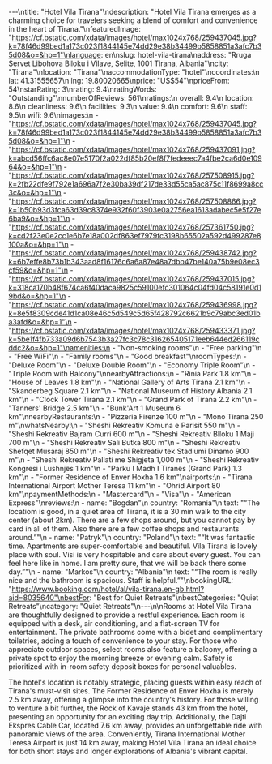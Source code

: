 ---\ntitle: "Hotel Vila Tirana"\ndescription: "Hotel Vila Tirana emerges as a charming choice for travelers seeking a blend of comfort and convenience in the heart of Tirana."\nfeaturedImage: "https://cf.bstatic.com/xdata/images/hotel/max1024x768/259437045.jpg?k=78f46d99bed1a173c023f1844145e74dd29e38b34499b5858851a3afc7b35d08&o=&hp=1"\nlanguage: en\nslug: hotel-vila-tirana\naddress: "Rruga Servet Libohova Blloku i Vilave, Selite, 1001 Tirana, Albania"\ncity: "Tirana"\nlocation: "Tirana"\naccommodationType: "hotel"\ncoordinates:\n  lat: 41.31555657\n  lng: 19.80020665\nprice: "US$54"\npriceFrom: 54\nstarRating: 3\nrating: 9.4\nratingWords: "Outstanding"\nnumberOfReviews: 561\nratings:\n  overall: 9.4\n  location: 8.6\n  cleanliness: 9.6\n  facilities: 9.3\n  value: 9.4\n  comfort: 9.6\n  staff: 9.5\n  wifi: 9.6\nimages:\n  - "https://cf.bstatic.com/xdata/images/hotel/max1024x768/259437045.jpg?k=78f46d99bed1a173c023f1844145e74dd29e38b34499b5858851a3afc7b35d08&o=&hp=1"\n  - "https://cf.bstatic.com/xdata/images/hotel/max1024x768/259437091.jpg?k=abcd56ffc6ac8e07e5170f2a022df85b20ef8f7fedeeec7a4fbe2ca6d0e10964&o=&hp=1"\n  - "https://cf.bstatic.com/xdata/images/hotel/max1024x768/257508915.jpg?k=2fb22dfe9f792e1a696a7f2e30ba39df217de33d55ca5ac875c11f8699a8cc3c&o=&hp=1"\n  - "https://cf.bstatic.com/xdata/images/hotel/max1024x768/257508866.jpg?k=1b50b93d3fca63d39c8374e932f60f3903e0a2756ea1613adabec5e5f27e6ba9&o=&hp=1"\n  - "https://cf.bstatic.com/xdata/images/hotel/max1024x768/257361750.jpg?k=cd2f23e0e2cc1e6b7e18a002df863ef7979fc3198b65502a592d499287e8100a&o=&hp=1"\n  - "https://cf.bstatic.com/xdata/images/hotel/max1024x768/259438742.jpg?k=6b7effe8b73b1b343aad8f16176c6a6a87e48a7dbb47be140a75b9e08ec3cf59&o=&hp=1"\n  - "https://cf.bstatic.com/xdata/images/hotel/max1024x768/259437015.jpg?k=318ca170b48f674ca6f40daca9825c59100efc301064c04fd04c58191e0d19bd&o=&hp=1"\n  - "https://cf.bstatic.com/xdata/images/hotel/max1024x768/259436998.jpg?k=8e5f8309cde41d1ca08e46c5d549c5d65f428792c6621b9c79abc3ed01ba3afd&o=&hp=1"\n  - "https://cf.bstatic.com/xdata/images/hotel/max1024x768/259433371.jpg?k=5be1f4fb733a09d6b7543b3a27fc3c78c316265405171eeb644ed266119cddc2&o=&hp=1"\namenities:\n  - "Non-smoking rooms"\n  - "Free parking"\n  - "Free WiFi"\n  - "Family rooms"\n  - "Good breakfast"\nroomTypes:\n  - "Deluxe Room"\n  - "Deluxe Double Room"\n  - "Economy Triple Room"\n  - "Triple Room with Balcony"\nnearbyAttractions:\n  - "Rinia Park 1.8 km"\n  - "House of Leaves 1.8 km"\n  - "National Gallery of Arts Tirana 2.1 km"\n  - "Skanderbeg Square 2.1 km"\n  - "National Museum of History Albania 2.1 km"\n  - "Clock Tower Tirana 2.1 km"\n  - "Grand Park of Tirana 2.2 km"\n  - "Tanners' Bridge 2.5 km"\n  - "Bunk'Art 1 Museum 6 km"\nnearbyRestaurants:\n  - "Pizzeria Firenze 100 m"\n  - "Mono Tirana 250 m"\nwhatsNearby:\n  - "Sheshi Rekreativ Komuna e Parisit 550 m"\n  - "Sheshi Rekreativ Bajram Curri 600 m"\n  - "Sheshi Rekreativ Blloku 1 Maji 700 m"\n  - "Sheshi Rekreativ Sali Butka 800 m"\n  - "Sheshi Rekreativ Shefqet Musaraj 850 m"\n  - "Sheshi Rekreativ tek Stadiumi Dinamo 900 m"\n  - "Sheshi Rekreativ Pallati me Shigjeta 1,000 m"\n  - "Sheshi Rekreativ Kongresi i Lushnjës 1 km"\n  - "Parku I Madh I Tiranës (Grand Park) 1.3 km"\n  - "Former Residence of Enver Hoxha 1.6 km"\nairports:\n  - "Tirana International Airport Mother Teresa 11 km"\n  - "Ohrid Airport 80 km"\npaymentMethods:\n  - "Mastercard"\n  - "Visa"\n  - "American Express"\nreviews:\n  - name: "Bogdan"\n    country: "Romania"\n    text: "“The locatiom is good, in a quiet area of Tirana, it is a 30 min walk to the city center (about 2km). There are a few shops around, but you cannot pay by card in all of them. Also there are a few coffee shops and restaurants around.”"\n  - name: "Patryk"\n    country: "Poland"\n    text: "“It was fantastic time. Apartments are super-comfortable and beautiful. Vila Tirana is lovely place with soul. Visi is very hospitable and care about every guest. You can feel here like in home. I am pretty sure, that we will be back there some day.”"\n  - name: "Markos"\n    country: "Albania"\n    text: "“The room is really nice and the bathroom is spacious. Staff is helpful.”"\nbookingURL: "https://www.booking.com/hotel/al/vila-tirana.en-gb.html?aid=8035640"\nbestFor: "Best for Quiet Retreats"\nbestCategories: "Quiet Retreats"\ncategory: "Quiet Retreats"\n---\n\nRooms at Hotel Vila Tirana are thoughtfully designed to provide a restful experience. Each room is equipped with a desk, air conditioning, and a flat-screen TV for entertainment. The private bathrooms come with a bidet and complimentary toiletries, adding a touch of convenience to your stay. For those who appreciate outdoor spaces, select rooms also feature a balcony, offering a private spot to enjoy the morning breeze or evening calm. Safety is prioritized with in-room safety deposit boxes for personal valuables.

The hotel's location is notably strategic, placing guests within easy reach of Tirana's must-visit sites. The Former Residence of Enver Hoxha is merely 2.5 km away, offering a glimpse into the country's history. For those willing to venture a bit further, the Rock of Kavaje stands 43 km from the hotel, presenting an opportunity for an exciting day trip. Additionally, the Dajti Ekspres Cable Car, located 7.6 km away, provides an unforgettable ride with panoramic views of the area. Conveniently, Tirana International Mother Teresa Airport is just 14 km away, making Hotel Vila Tirana an ideal choice for both short stays and longer explorations of Albania's vibrant capital.